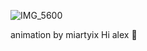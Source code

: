 
![IMG_5600](https://github.com/user-attachments/assets/152240cc-363b-40b7-be11-4f298ae4a919)

animation by miartyix
Hi alex 👅
